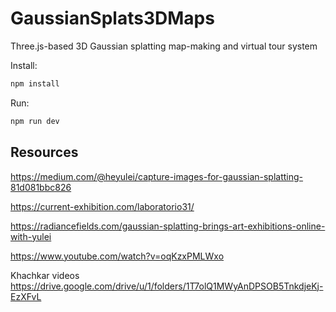 # GaussianSplats3DMaps

Three.js-based 3D Gaussian splatting map-making and virtual tour system

Install:

```bash
npm install
```

Run:

```bash
npm run dev
```

## Resources

<https://medium.com/@heyulei/capture-images-for-gaussian-splatting-81d081bbc826>

<https://current-exhibition.com/laboratorio31/>

<https://radiancefields.com/gaussian-splatting-brings-art-exhibitions-online-with-yulei>

<https://www.youtube.com/watch?v=oqKzxPMLWxo>

Khachkar videos
<https://drive.google.com/drive/u/1/folders/1T7olQ1MWyAnDPSOB5TnkdjeKj-EzXFvL>
